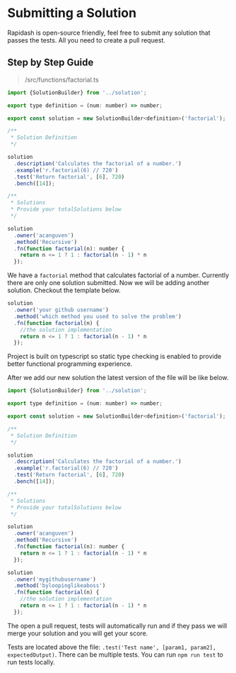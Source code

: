 # Submitting a Solution

Rapidash is open-source friendly, feel free to submit any solution that passes the tests. All you need to create a pull request.

## Step by Step Guide

> /src/functions/factorial.ts

```js
import {SolutionBuilder} from '../solution';

export type definition = (num: number) => number;

export const solution = new SolutionBuilder<definition>('factorial');

/**
 * Solution Definition
 */

solution
  .description('Calculates the factorial of a number.')
  .example('r.factorial(6) // 720')
  .test('Return factorial', [6], 720)
  .bench([14]);

/**
 * Solutions
 * Provide your totalSolutions below
 */

solution
  .owner('acanguven')
  .method('Recursive')
  .fn(function factorial(n): number {
    return n <= 1 ? 1 : factorial(n - 1) * n
  });
```

We have a `factorial` method that calculates factorial of a number. Currently there are only one solution submitted.
Now we will be adding another solution. Checkout the template below.

```js
solution
  .owner('your github username')
  .method('which method you used to solve the problem')
  .fn(function factorial(n) {
    //the solution implementation
    return n <= 1 ? 1 : factorial(n - 1) * n
  });
```

<p class="tip">
Project is built on typescript so static type checking is enabled to provide better functional programming experience.
</p>


After we add our new solution the latest version of the file will be like below.

```js
import {SolutionBuilder} from '../solution';

export type definition = (num: number) => number;

export const solution = new SolutionBuilder<definition>('factorial');

/**
 * Solution Definition
 */

solution
  .description('Calculates the factorial of a number.')
  .example('r.factorial(6) // 720')
  .test('Return factorial', [6], 720)
  .bench([14]);

/**
 * Solutions
 * Provide your totalSolutions below
 */

solution
  .owner('acanguven')
  .method('Recursive')
  .fn(function factorial(n): number {
    return n <= 1 ? 1 : factorial(n - 1) * n
  });

solution
  .owner('mygithubusername')
  .method('byloopinglikeaboss')
  .fn(function factorial(n) {
    //the solution implementation
    return n <= 1 ? 1 : factorial(n - 1) * n
  });
```

The open a pull request, tests will automatically run and if they pass we will merge your solution and you will get your score.

Tests are located above the file: `.test('Test name', [param1, param2], expectedOutput)`. There can be multiple tests. You can run `npm run test` to run tests locally.
